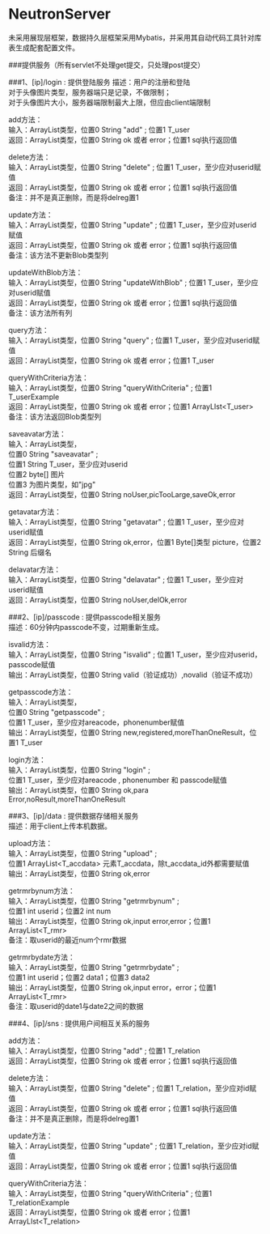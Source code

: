 NeutronServer
==========================================
未采用展现层框架，数据持久层框架采用Mybatis，并采用其自动代码工具针对库表生成配套配置文件。</p>

###提供服务（所有servlet不处理get提交，只处理post提交）

###1、[ip]/login : 提供登陆服务
   描述：用户的注册和登陆       
         对于头像图片类型，服务器端只是记录，不做限制；      
         对于头像图片大小，服务器端限制最大上限，但应由client端限制   
   
   add方法：   
   输入：ArrayList类型，位置0 String "add" ; 位置1 T_user   
   返回：ArrayList类型，位置0 String ok 或者 error；位置1 sql执行返回值      
      
   delete方法：   
   输入：ArrayList类型，位置0 String "delete" ; 位置1 T_user，至少应对userid赋值   
   返回：ArrayList类型，位置0 String ok 或者 error；位置1 sql执行返回值   
   备注：并不是真正删除，而是将delreg置1   
   
   update方法：   
   输入：ArrayList类型，位置0 String "update" ; 位置1 T_user，至少应对userid赋值   
   返回：ArrayList类型，位置0 String ok 或者 error；位置1 sql执行返回值   
   备注：该方法不更新Blob类型列   
   
   updateWithBlob方法：   
   输入：ArrayList类型，位置0 String "updateWithBlob" ; 位置1 T_user，至少应对userid赋值   
   返回：ArrayList类型，位置0 String ok 或者 error；位置1 sql执行返回值   
   备注：该方法所有列   
   
   query方法：      
   输入：ArrayList类型，位置0 String "query" ; 位置1 T_user，至少应对userid赋值   
   返回：ArrayList类型，位置0 String ok 或者 error；位置1 T_user   
   
   queryWithCriteria方法：   
   输入：ArrayList类型，位置0 String "queryWithCriteria" ; 位置1 T_userExample   
   返回：ArrayList类型，位置0 String ok 或者 error；位置1 ArrayLIst<T_user>   
   备注：该方法返回Blob类型列
   
   saveavatar方法：   
   输入：ArrayList类型，   
         位置0 String "saveavatar" ;     
         位置1 String T_user，至少应对userid   
         位置2 byte[] 图片   
         位置3 为图片类型，如"jpg"   		  
   返回：ArrayList类型，位置0 String noUser,picTooLarge,saveOk,error   

   getavatar方法：   
   输入：ArrayList类型，位置0 String "getavatar" ; 位置1 T_user，至少应对userid赋值   
   返回：ArrayList类型，位置0 String ok,error，位置1 Byte[]类型 picture，位置2 String 后缀名   
   
   delavatar方法：   
   输入：ArrayList类型，位置0 String "delavatar" ; 位置1 T_user，至少应对userid赋值   
   返回：ArrayList类型，位置0 String noUser,delOk,error   

###2、[ip]/passcode : 提供passcode相关服务      
   描述：60分钟内passcode不变，过期重新生成。  
   
   isvalid方法：   
   输入：ArrayList类型，位置0 String "isvalid" ; 位置1 T_user，至少应对userid，passcode赋值   
   输出：ArrayList类型，位置0 String valid（验证成功）,novalid（验证不成功）   
   
   getpasscode方法：   
   输入：ArrayList类型，   
         位置0 String "getpasscode" ;    
         位置1 T_user，至少应对areacode，phonenumber赋值   
   输出：ArrayList类型，位置0 String new,registered,moreThanOneResult，位置1 T_user   
       
   login方法：   
   输入：ArrayList类型，位置0 String "login" ;    
         位置1 T_user，至少应对areacode , phonenumber 和 passcode赋值   
   输出：ArrayList类型，位置0 String  ok,para Error,noResult,moreThanOneResult   
         
###3、[ip]/data : 提供数据存储相关服务      
   描述：用于client上传本机数据。     
   
   upload方法：   
   输入：ArrayList类型，位置0 String "upload" ;    
         位置1 ArrayList<T_accdata> 元素T_accdata，除t_accdata_id外都需要赋值   
   输出：ArrayList类型，位置0 String  ok,error   
    
   getrmrbynum方法：   
   输入：ArrayList类型，位置0 String "getrmrbynum" ;    
         位置1 int userid；位置2 int num   
   输出：ArrayList类型，位置0 String  ok,input error,error；位置1 ArrayList<T_rmr>   
   备注：取userid的最近num个rmr数据   
       
   getrmrbydate方法：   
   输入：ArrayList类型，位置0 String "getrmrbydate" ;    
         位置1 int userid；位置2 data1；位置3 data2   
   输出：ArrayList类型，位置0 String  ok,input error，error；位置1 ArrayList<T_rmr>   
   备注：取userid的date1与date2之间的数据          
   
###4、[ip]/sns : 提供用户间相互关系的服务   

   add方法：      
   输入：ArrayList类型，位置0 String "add" ; 位置1 T_relation   
   返回：ArrayList类型，位置0 String ok 或者 error；位置1 sql执行返回值         
      
   delete方法：   
   输入：ArrayList类型，位置0 String "delete" ; 位置1 T_relation，至少应对id赋值      
   返回：ArrayList类型，位置0 String ok 或者 error；位置1 sql执行返回值      
   备注：并不是真正删除，而是将delreg置1   
   
   update方法：   
   输入：ArrayList类型，位置0 String "update" ; 位置1 T_relation，至少应对id赋值      
   返回：ArrayList类型，位置0 String ok 或者 error；位置1 sql执行返回值   
   
   queryWithCriteria方法：   
   输入：ArrayList类型，位置0 String "queryWithCriteria" ; 位置1 T_relationExample   
   返回：ArrayList类型，位置0 String ok 或者 error；位置1 ArrayLIst<T_relation>   
   
